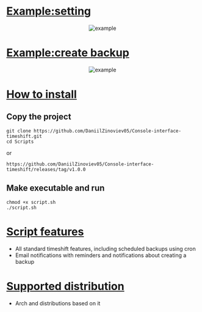 # [Example:setting](#example-setting)

<div align="center">
  <img src="https://i.giphy.com/media/v1.Y2lkPTc5MGI3NjExY2pvNXI4ZHdmZTNxZXU4anZ2NDJyNmVmbzhtcnphMXZpaWw5dG90cyZlcD12MV9pbnRlcm5hbF9naWZfYnlfaWQmY3Q9Zw/7BcROBphzoJQZP1yDP/giphy.gif" alt="example"/>
</div>

# [Example:create backup](#create-backup)

<div align="center">
  <img src="https://i.giphy.com/media/v1.Y2lkPTc5MGI3NjExNXBzdXNnMjNwamRwY3dkdWg1MmtlZTV4MDN2bXo1bzA1eGU2eHl3MiZlcD12MV9pbnRlcm5hbF9naWZfYnlfaWQmY3Q9Zw/6WjLFORjvmoZEHOQNi/giphy.gif" alt="example"/>
</div>

# [How to install](#how-to-install)

## Copy the project

``` 
git clone https://github.com/DaniilZinoviev05/Console-interface-timeshift.git
cd Scripts
```
or

```
https://github.com/DaniilZinoviev05/Console-interface-timeshift/releases/tag/v1.0.0
```

## Make executable and run
```
chmod +x script.sh
./script.sh 
```
# [Script features](#script-features)

- All standard timeshift features, including scheduled backups using cron
- Email notifications with reminders and notifications about creating a backup

# [Supported distribution](#supported-distro)

- Arch and distributions based on it
